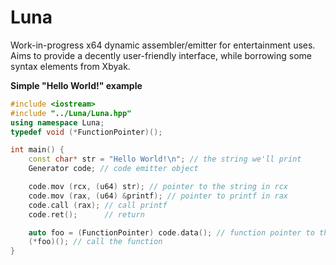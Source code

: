 # Luna
Work-in-progress x64 dynamic assembler/emitter for entertainment uses. <br>
Aims to provide a decently user-friendly interface, while borrowing some syntax elements from Xbyak.

**Simple "Hello World!" example**
```cpp
#include <iostream>
#include "../Luna/Luna.hpp"
using namespace Luna;
typedef void (*FunctionPointer)();

int main() {
    const char* str = "Hello World!\n"; // the string we'll print
    Generator code; // code emitter object

    code.mov (rcx, (u64) str); // pointer to the string in rcx
    code.mov (rax, (u64) &printf); // pointer to printf in rax
    code.call (rax); // call printf
    code.ret();      // return

    auto foo = (FunctionPointer) code.data(); // function pointer to the generated function
    (*foo)(); // call the function
}
```
